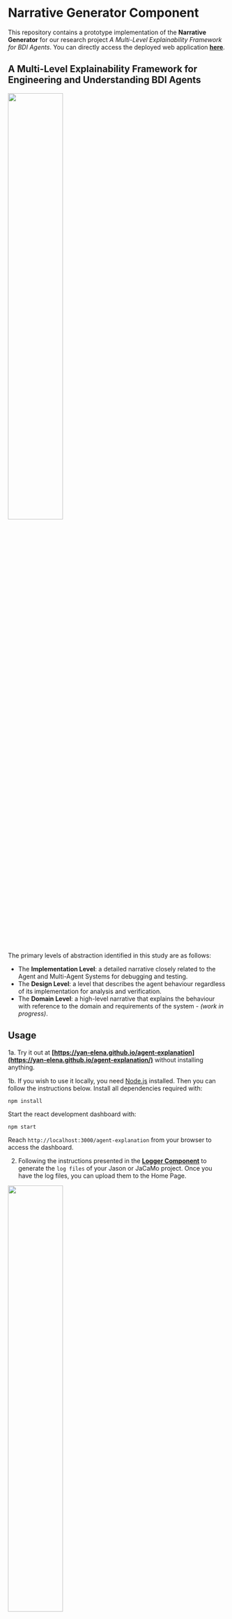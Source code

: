 # Narrative Generator Component

This repository contains a prototype implementation of the **Narrative Generator** for our research project _A Multi-Level Explainability Framework for BDI Agents_. You can directly access the deployed web application **[here](https://yan-elena.github.io/agent-explanation/)**.

## A Multi-Level Explainability Framework for Engineering and Understanding BDI Agents

<img src="https://github.com/yan-elena/agent-logging/assets/78790594/054d9927-5c17-4694-9f7f-04e363161e1f" width=50%>

The primary levels of abstraction identified in this study are as follows:
- The **Implementation Level**: a detailed narrative closely related to the Agent and Multi-Agent Systems for debugging and testing.
- The **Design Level**: a level that describes the agent behaviour regardless of its implementation for analysis and verification.
- The **Domain Level**: a high-level narrative that explains the behaviour with reference to the domain and requirements of the system - *(work in progress)*.

## Usage

1a. Try it out at **[https://yan-elena.github.io/agent-explanation](https://yan-elena.github.io/agent-explanation/)** without installing anything.

1b. If you wish to use it locally, you need [Node.js](https://nodejs.org/en) installed. Then you can follow the instructions below.
Install all dependencies required with:

```
npm install
```

Start the react development dashboard with:

```
npm start
```
Reach `http://localhost:3000/agent-explanation` from your browser to access the dashboard.

2. Following the instructions presented in the **[Logger Component](https://github.com/yan-elena/agent-logging)** to generate the `log files` of your Jason or JaCaMo project.
Once you have the log files, you can upload them to the Home Page.

<img src="https://github.com/yan-elena/agent-explanation/assets/78790594/2f3ba3c4-bd31-41ea-bd5f-ff588ee9824f" width=50%>

3. At this point, you can select the level to inspect for each agent in the system.

<img src="https://github.com/yan-elena/domestic-robot-example/assets/78790594/954fe114-ba57-4b07-8e9b-8e6977c8f238" width=50%>

## Features

### Narrative at the Implementation Level
A detailed and technical level that follows Jason's operational semantics and reasoning cycle.

<img src="https://github.com/yan-elena/agent-explanation/assets/78790594/11728883-60e6-4dc9-aa81-26cbe472cec2" width=50%>

### Narrative at the Design Level
A higher level that narrates the agent's decisions following its cognitive abstraction according to the Belief-Desire-Intention model.

<img src="https://github.com/yan-elena/agent-explanation/assets/78790594/e9131856-fcb1-4eb7-96d8-3254be392411" width=50%>

### Explanation of a specific event
Some events are associated with an explanation of a previous event that caused it.

<img src="https://github.com/yan-elena/agent-explanation/assets/78790594/eac6a6e1-23a4-4d9d-8c13-c0c0b2eb2126" width=70%>


## Examples
You can also use the log files in the `/examples` folder generated for the `alice-bob` and `domestic-robot`[(repo)](https://github.com/yan-elena/domestic-robot-example) running examples to try our multi-level explainability framework.
